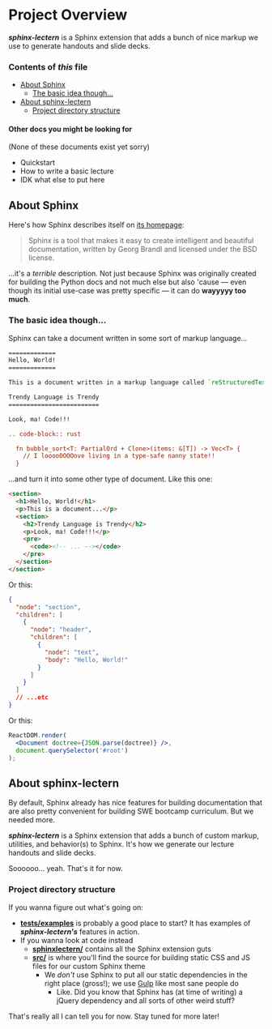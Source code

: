<!-- omit in toc -->
# Project Overview

***sphinx-lectern*** is a Sphinx extension that adds a bunch of nice markup we
use to generate handouts and slide decks.

### Contents of *this* file

- [About Sphinx](#about-sphinx)
  - [The basic idea though...](#the-basic-idea-though)
- [About sphinx-lectern](#about-sphinx-lectern)
  - [Project directory structure](#project-directory-structure)

#### Other docs you might be looking for

(None of these documents exist yet sorry)

- Quickstart
- How to write a basic lecture
- IDK what else to put here

## About Sphinx

Here's how Sphinx describes itself on [its homepage](https://www.sphinx-doc.org/en/master/):

> Sphinx is a tool that makes it easy to create intelligent and beautiful documentation, written
> by Georg Brandl and licensed under the BSD license.

...it's a *terrible* description. Not just because Sphinx was originally created for
building the Python docs and not much else but also 'cause &mdash; even though
its initial use-case was pretty specific &mdash; it can do **wayyyyy too much**.

### The basic idea though...

Sphinx can take a document written in some sort of markup language...

```rst
=============
Hello, World!
=============

This is a document written in a markup language called `reStructuredText <https://docutils.sourceforge.io/rst.html>`_.

Trendy Language is Trendy
=========================

Look, ma! Code!!!

.. code-block:: rust

  fn bubble_sort<T: PartialOrd + Clone>(items: &[T]) -> Vec<T> {
    // I looooOOOOove living in a type-safe nanny state!!
  }
```

...and turn it into some other type of document. Like this one:

```html
<section>
  <h1>Hello, World!</h1>
  <p>This is a document...</p>
  <section>
    <h2>Trendy Language is Trendy</h2>
    <p>Look, ma! Code!!!</p>
    <pre>
      <code><!-- ... --></code>
    </pre>
  </section>
</section>
```

Or this:

```json
{
  "node": "section",
  "children": [
    {
      "node": "header",
      "children": [
        {
          "node": "text",
          "body": "Hello, World!"
        }
      ]
    }
  ]
  // ...etc
}
```

Or this:

```jsx
ReactDOM.render(
  <Document doctree={JSON.parse(doctree)} />,
  document.querySelector('#root')
);
```

## About sphinx-lectern

By default, Sphinx already has nice features for building documentation that are
also pretty convenient for building SWE bootcamp curriculum. But we needed more.

***sphinx-lectern*** is a Sphinx extension that adds a bunch of custom markup,
utilities, and behavior(s) to Sphinx. It's how we generate our lecture handouts
and slide decks.

Soooooo... yeah. That's it for now.

### Project directory structure

If you wanna figure out what's going on:

- **[tests/examples](../tests/examples)** is probably a good place to start? It
  has examples of ***sphinx-lectern's*** features in action.
- If you wanna look at code instead
  - **[sphinxlectern/](../sphinxlectern)** contains all the Sphinx extension
    guts
  - **[src/](../src)** is where you'll find the source for building static CSS and
    JS files for our custom Sphinx theme
    - We *don't* use Sphinx to put all our static dependencies in the right
      place (gross!); we use [Gulp](https://gulpjs.com/) like most sane people
      do
      - Like. Did you know that Sphinx has (at time of writing) a jQuery
        dependency and all sorts of other weird stuff?

That's really all I can tell you for now. Stay tuned for more later!